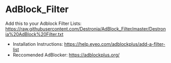 # AdBlock_Filter
Add this to your Adblock Filter Lists: https://raw.githubusercontent.com/Destronia/AdBlock_Filter/master/Destronia%20AdBlock%20Filter.txt
- Installation Instructions: https://help.eyeo.com/adblockplus/add-a-filter-list
- Reccomended AdBlocker: https://adblockplus.org/
